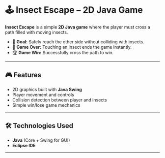 # 🕹️ Insect Escape – 2D Java Game  

**Insect Escape** is a simple **2D Java game** where the player must cross a path filled with moving insects.  
- 🚶 **Goal:** Safely reach the other side without colliding with insects.  
- 🐞 **Game Over:** Touching an insect ends the game instantly.  
- 🏆 **Game Win:** Successfully cross the path to win.  

---

## 🎮 Features  
- 2D graphics built with **Java Swing**  
- Player movement and controls  
- Collision detection between player and insects  
- Simple win/lose game mechanics  

---

## 🛠️ Technologies Used  
- **Java** (Core + Swing for GUI)  
- **Eclipse IDE**  

---
